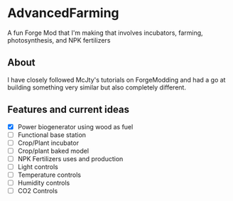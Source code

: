 # AdvancedFarming
A fun Forge Mod that I'm making that involves incubators, farming, photosynthesis, and NPK fertilizers

## About
I have closely followed McJty's tutorials on ForgeModding and had a go at building something very similar but also completely different.

## Features and current ideas
- [x] Power biogenerator using wood as fuel
- [ ] Functional base station
- [ ] Crop/Plant incubator 
- [ ] Crop/plant baked model
- [ ] NPK Fertilizers uses and production
- [ ] Light controls
- [ ] Temperature controls
- [ ] Humidity controls
- [ ] CO2 Controls
